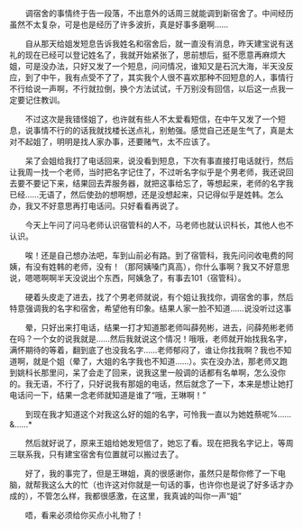 <div id="sina_keyword_ad_area2" class="articalContent  ">
			<p STYLE="TexT-inDenT: 2em">
调宿舍的事情终于告一段落，不出意外的话周三就能调到新宿舍了。中间经历虽然不太复杂，可是也是经历了许多波折，真是好事多磨啊……</P>
<p STYLE="TexT-inDenT: 2em">
自从那天给姐发短息告诉我姓名和宿舍后，就一直没有消息，昨天建宝说有送礼的现在已经可以登记姓名了，我就开始紧张了，思前想后，挺不愿意再麻烦大姐，可是没办法，只好又发了一个短息，问问情况，谁知又是石沉大海，半天没反应，到了中午，我有点受不了了，其实我个人很不喜欢那种不回短息的人，事情行不行给说一声啊，不行就拉倒，换个方法试试，千万别没有回信，以后这一点我一定要记住教训。</P>
<p STYLE="TexT-inDenT: 2em">
不过这次是我错怪姐了，也许就有些人不太爱看短信，在中午又发了一个短息，说事情不行的的话我就找楼长送点礼，别勉强。感觉自己还是生气了，真是太对不起姐了，明明是找人家办事，还要赌气，太不应该了。</P>
<p STYLE="TexT-inDenT: 2em">
呆了会姐给我打了电话回来，说没看到短息，下次有事直接打电话就行，然后让我周一找一个老师，当时把名字记住了，不过听名字似乎是个男老师，我还说回去要不要记下来，结果回去弄服务器，就把这事给忘了，等想起来，老师的名字我已经……无语了，然后使劲的想啊想，还是没想起来，只记得似乎是姓韩。怎么办，我又不好意思再打电话问。只好看看再说了。</P>
<p STYLE="TexT-inDenT: 2em">
今天上午问了问马老师认识宿管科的人不，马老师也就认识科长，其他人也不认识。</P>
<p STYLE="TexT-inDenT: 2em">
唉！还是自己想办法吧，车到山前必有路。到了宿管科，我先问问收电费的阿姨，有没有姓韩的老师，没有！（那阿姨嗓门真高），你什么事啊？我又不好意思说，嗯嗯啊啊半天没说出个东西，阿姨急了，有事去101（宿管科）。</P>
<p STYLE="TexT-inDenT: 2em">
硬着头皮走了进去，找了个男老师就说，有个姐让我找你，调宿舍的事，然后特意强调我的名字和宿舍，希望他有印象。结果人家一脸不知道……说没听过这事</P>
<p STYLE="TexT-inDenT: 2em">
晕，只好出来打电话，结果一打才知道那老师叫薛苑彬，进去，问薛苑彬老师在吗？一个女的说我就是……然后我就说这个情况！哦哦，老师就开始找我名字，满怀期待的等着，翻到底了也没我名字……老师郁闷了，谁让你找我啊？我也不知道啊，就是个姐（晕了，大姐的名字我也不知道……）。实在没办法，那老师又跑到姚科长那里问，呆了会走了回来，说我这里一般调的话都有名单啊，怎么没你的。我无语，不行了，只好说我有那姐的电话，然后就念了一下，本来是想让她打电话问一下，结果一念老师就知道是谁了“哦，王琳啊！”</P>
<p STYLE="TexT-inDenT: 2em">
到现在我才知道这个对我这么好的姐的名字，可怜我一直以为她姓蔡呢%……&amp;……*</P>
<p STYLE="TexT-inDenT: 2em">
然后就好说了，原来王姐给她发短信了，她忘了看。现在把我名字记上，等周三联系我，只有建宝宿舍有位置就可以搬过去了。</P>
<p STYLE="TexT-inDenT: 2em">
好了，我的事完了，但是王琳姐，真的很感谢你，虽然只是帮你修了一下电脑，就帮我这么大的忙（也许这对你就是一句话的事，也许你也是说了好多话才办成的），不管怎么样，我都很感激，在这里，我真诚的叫你一声“姐”</P>
<p STYLE="TexT-inDenT: 2em">唔，看来必须给你买点小礼物了！</P>							
		</div>